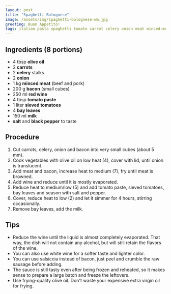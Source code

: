 ```yaml
---
layout: post
title: "Spaghetti Bolognese"
image: /assets/img/spaghetti-bolognese-wm.jpg
greeting: Buon Appetito!
tags: italian pasta spaghetti tomato carrot celery onion meat minced-meat bacon wine bay-leaves milk
---
```


## Ingredients (8 portions)

 - 4 tbsp __olive oil__
 - 2 __carrots__
 - 2 __celery__ stalks
 - 2 __onion__
 - 1 kg __minced meat__ (beef and pork)
 - 200 g __bacon__ (small cubes)
 - 250 ml __red wine__
 - 4 tbsp __tomato paste__
 - 1 liter __sieved tomatoes__
 - 4 __bay leaves__
 - 150 ml __milk__
 - __salt__ and __black pepper__ to taste 

## Procedure

 1. Cut carrots, celery, onion and bacon into very small cubes (about 5 mm).
 1. Cook vegetables with olive oil on low heat (4), cover with lid, until onion is translucent.
 1. Add meat and bacon, increase heat to medium (7), fry until meat is browned.
 1. Add wine and reduce until it is mostly evaporated.
 1. Reduce heat to medium/low (5) and add tomato paste, sieved tomatoes, bay leaves and season with salt and pepper.
 1. Cover, reduce heat to low (2) and let it simmer for 4 hours, stirring occasionally.
 1. Remove bay leaves, add the milk.

## Tips

 - Reduce the wine until the liquid is almost completely evaporated. That way, the dish will not contain any alcohol, but will still retain the flavors of the wine.
 - You can also use white wine for a softer taste and lighter color.
 - You can use salsiccia instead of bacon, just peel and crumble the raw sausage before adding.
 - The sauce is still tasty even after being frozen and reheated, so it makes sense to prepare a large batch and freeze the leftovers.
 - Use frying-quality olive oil. Don't waste your expensive extra virgin oil for frying.